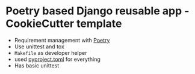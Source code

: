 # Poetry based Django reusable app - CookieCutter template

* Requirement management with [Poetry](https://python-poetry.org/)
* Use unittest and tox
* `Makefile` as developer helper
* used [pyproject.toml](https://pip.pypa.io/en/stable/reference/build-system/pyproject-toml/) for everything
* Has basic unittest

